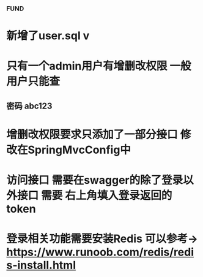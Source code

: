 ### FUND 
# 新增了user.sql v
# 只有一个admin用户有增删改权限 一般用户只能查
## 密码 abc123
# 增删改权限要求只添加了一部分接口 修改在SpringMvcConfig中
# 访问接口 需要在swagger的除了登录以外接口 需要 右上角填入登录返回的token
# 登录相关功能需要安装Redis 可以参考->  https://www.runoob.com/redis/redis-install.html
